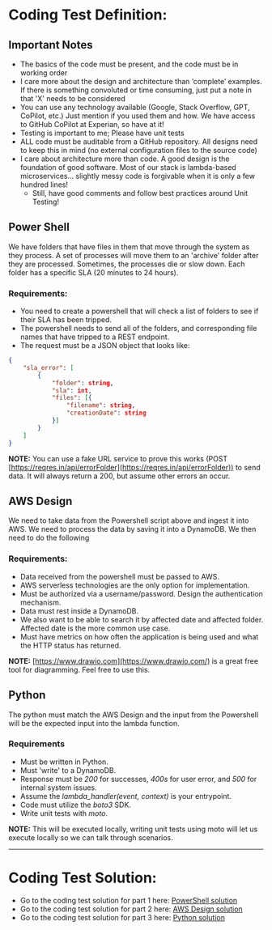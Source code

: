# Coding Test Definition:

## Important Notes

- The basics of the code must be present, and the code must be in working order
- I care more about the design and architecture than ‘complete’ examples. If there is something convoluted or time consuming, just put a note in that 'X' needs to be considered
- You can use any technology available (Google, Stack Overflow, GPT, CoPilot, etc.) Just mention if you used them and how. We have access to GitHub CoPilot at Experian, so have at it!
- Testing is important to me; Please have unit tests
- ALL code must be auditable from a GitHub repository. All designs need to keep this in mind (no external configuration files to the source code)
- I care about architecture more than code. A good design is the foundation of good software. Most of our stack is lambda-based microservices… slightly messy code is forgivable when it is only a few hundred lines!
  - Still, have good comments and follow best practices around Unit Testing!

## Power Shell

We have folders that have files in them that move through the system as they process. A set of processes will move them to an 'archive' folder after they are processed. Sometimes, the processes die or slow down. Each folder has a specific SLA (20 minutes to 24 hours).

### Requirements:

- You need to create a powershell that will check a list of folders to see if their SLA has been tripped.
- The powershell needs to send all of the folders, and corresponding file names that have tripped to a REST endpoint.
- The request must be a JSON object that looks like:
```JSON
{
    "sla_error": [
        {
            "folder": string,
            "sla": int,
            "files": [{
                "filename": string,
                "creationDate": string
            }]
        }
    ]
}
```

**NOTE:** You can use a fake URL service to prove this works (POST [https://reqres.in/api/errorFolder](https://reqres.in/api/errorFolder)) to send data. It will always return a 200, but assume other errors an occur.


## AWS Design

We need to take data from the Powershell script above and ingest it into AWS. We need to process the data by saving it into a DynamoDB. We then need to do the following

### Requirements:
- Data received from the powershell must be passed to AWS.
- AWS serverless technologies are the only option for implementation.
- Must be authorized via a username/password. Design the authentication mechanism.
- Data must rest inside a DynamoDB.
- We also want to be able to search it by affected date and affected folder. Affected date is the more common use case.
- Must have metrics on how often the application is being used and what the HTTP status has returned.

**NOTE:** [https://www.drawio.com](https://www.drawio.com/) is a great free tool for diagramming. Feel free to use this.


## Python

The python must match the AWS Design and the input from the Powershell will be the expected input into the lambda function.

### Requirements

- Must be written in Python.
- Must 'write' to a DynamoDB.
- Response must be _200_ for successes, _400s_ for user error, and _500_ for internal system issues.
- Assume the _lambda_handler(event, context)_ is your entrypoint.
- Code must utilize the _boto3_ SDK.
- Write unit tests with _moto_.

**NOTE:** This will be executed locally, writing unit tests using moto will let us execute locally so we can talk through scenarios.

---
# Coding Test Solution:
- Go to the coding test solution for part 1 here: [PowerShell solution](/1-ps)
- Go to the coding test solution for part 2 here: [AWS Design solution](/2-aws)
- Go to the coding test solution for part 3 here: [Python solution](/3-python/file_sla_errors/)
